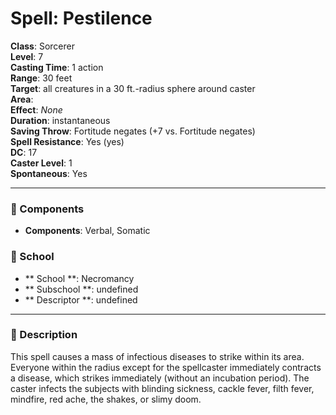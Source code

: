 
# Spell: Pestilence
**Class**: Sorcerer  
**Level**: 7  
**Casting Time**: 1 action  
**Range**: 30 feet  
**Target**: all creatures in a 30 ft.-radius sphere around caster  
**Area**:   
**Effect**: _None_  
**Duration**: instantaneous  
**Saving Throw**: Fortitude negates (+7 vs. Fortitude negates)  
**Spell Resistance**: Yes (yes)  
**DC**: 17  
**Caster Level**: 1  
**Spontaneous**: Yes

---

### 🔮 Components
- **Components**: Verbal, Somatic

### 🏫 School
- ** School **: Necromancy
- ** Subschool **: undefined
- ** Descriptor **: undefined
---

### 📜 Description
This spell causes a mass of infectious diseases to strike within its area. Everyone within the radius except for the spellcaster immediately contracts a disease, which strikes immediately (without an incubation period). The caster infects the subjects with blinding sickness, cackle fever, filth fever, mindfire, red ache, the shakes, or slimy doom.
